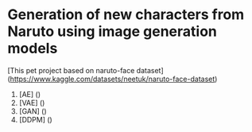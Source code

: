 # Generation of new characters from Naruto using image generation models

[This pet project based on naruto-face dataset] (https://www.kaggle.com/datasets/neetuk/naruto-face-dataset)

1. [AE] ()
2. [VAE] ()
3. [GAN] ()
4. [DDPM] ()


